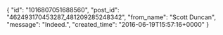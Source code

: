  {
   "id": "1016807051688560",
   "post_id": "462493170453287_481209285248342",
   "from_name": "Scott Duncan",
   "message": "Indeed.",
   "created_time": "2016-06-19T15:57:16+0000"
 }
